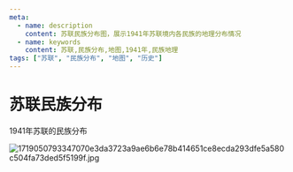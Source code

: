 ```yaml
---
meta:
  - name: description
    content: 苏联民族分布图，展示1941年苏联境内各民族的地理分布情况
  - name: keywords
    content: 苏联,民族分布,地图,1941年,民族地理
tags: ["苏联", "民族分布", "地图", "历史"]
---
```


# 苏联民族分布

1941年苏联的民族分布

![1719050793347070e3da3723a9ae6b6e78b414651ce8ecda293dfe5a580c504fa73ded5f5199f.jpg](https://6.z.wiki/autoupload/20240622/1Ung/img-1719050793347070e3da3723a9ae6b6e78b414651ce8ecda293dfe5a580c504fa73ded5f5199f.jpg)
